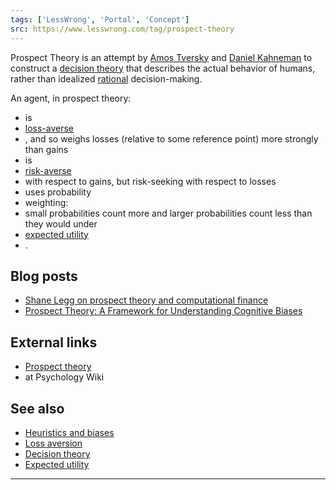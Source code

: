 ```yaml
---
tags: ['LessWrong', 'Portal', 'Concept']
src: https://www.lesswrong.com/tag/prospect-theory
---
```


Prospect Theory is an attempt by [Amos Tversky](https://en.wikipedia.org/wiki/Amos_Tversky) and [Daniel Kahneman](https://en.wikipedia.org/wiki/Daniel_Kahneman) to construct a [decision theory](https://www.lesswrong.com/tag/decision-theory) that describes the actual behavior of humans, rather than idealized [rational](https://www.lesswrong.com/tag/rationality) decision-making.

An agent, in prospect theory:

- is 
- [loss-averse](https://www.lesswrong.com/tag/loss-aversion)
- , and so weighs losses (relative to some reference point) more strongly than gains
- is 
- [risk-averse](https://wiki.lesswrong.com/wiki/risk_aversion)
-  with respect to gains, but risk-seeking with respect to losses
- uses probability 
- weighting:
-  small probabilities count more and larger probabilities count less than they would under 
- [expected utility](https://www.lesswrong.com/tag/expected-utility)
- .

## Blog posts
- [Shane Legg on prospect theory and computational finance](http://lesswrong.com/lw/115/shane_legg_on_prospect_theory_and_computational/)
- [Prospect Theory: A Framework for Understanding Cognitive Biases](http://lesswrong.com/lw/6kf/prospect_theory_a_framework_for_understanding/)

## External links
- [Prospect theory](http://psychology.wikia.com/wiki/Prospect_theory)
-  at Psychology Wiki

## See also
- [Heuristics and biases](https://www.lesswrong.com/tag/heuristics-and-biases)
- [Loss aversion](https://www.lesswrong.com/tag/loss-aversion)
- [Decision theory](https://www.lesswrong.com/tag/decision-theory)
- [Expected utility](https://www.lesswrong.com/tag/expected-utility)



---

